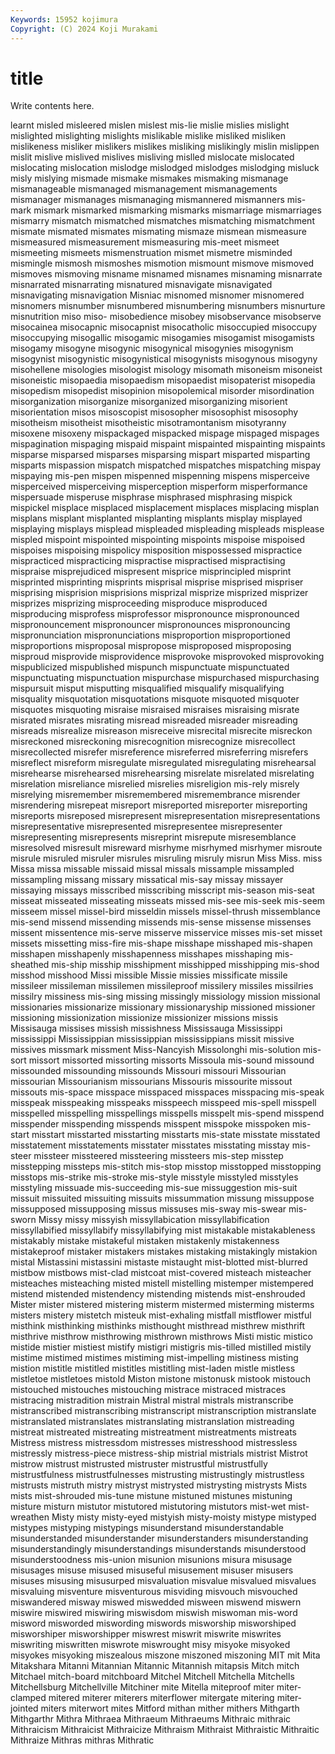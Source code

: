 ```yaml
---
Keywords: 15952 kojimura
Copyright: (C) 2024 Koji Murakami
---
```


# title

Write contents here.



learnt misled
misleered mislen mislest mis-lie mislie mislies mislight mislighted mislighting mislights
mislikable mislike misliked misliken mislikeness misliker mislikers mislikes misliking mislikingly
mislin mislippen mislit mislive mislived mislives misliving mislled mislocate mislocated
mislocating mislocation mislodge mislodged mislodges mislodging misluck misly mislying mismade
mismake mismakes mismaking mismanage mismanageable mismanaged mismanagement mismanagements mismanager mismanages
mismanaging mismannered mismanners mis-mark mismark mismarked mismarking mismarks mismarriage mismarriages
mismarry mismatch mismatched mismatches mismatching mismatchment mismate mismated mismates mismating
mismaze mismean mismeasure mismeasured mismeasurement mismeasuring mis-meet mismeet mismeeting mismeets
mismenstruation mismet mismetre misminded mismingle mismosh mismoshes mismotion mismount mismove
mismoved mismoves mismoving misname misnamed misnames misnaming misnarrate misnarrated misnarrating
misnatured misnavigate misnavigated misnavigating misnavigation Misniac misnomed misnomer misnomered misnomers
misnumber misnumbered misnumbering misnumbers misnurture misnutrition miso miso- misobedience misobey
misobservance misobserve misocainea misocapnic misocapnist misocatholic misoccupied misoccupy misoccupying misogallic
misogamic misogamies misogamist misogamists misogamy misogyne misogynic misogynical misogynies misogynism
misogynist misogynistic misogynistical misogynists misogynous misogyny misohellene misologies misologist misology
misomath misoneism misoneist misoneistic misopaedia misopaedism misopaedist misopaterist misopedia misopedism
misopedist misopinion misopolemical misorder misordination misorganization misorganize misorganized misorganizing misorient
misorientation misos misoscopist misosopher misosophist misosophy misotheism misotheist misotheistic misotramontanism
misotyranny misoxene misoxeny mispackaged mispacked mispage mispaged mispages mispagination mispaging
mispaid mispaint mispainted mispainting mispaints misparse misparsed misparses misparsing mispart
misparted misparting misparts mispassion mispatch mispatched mispatches mispatching mispay mispaying
mis-pen mispen mispenned mispenning mispens misperceive misperceived misperceiving misperception misperform
misperformance mispersuade misperuse misphrase misphrased misphrasing mispick mispickel misplace misplaced
misplacement misplaces misplacing misplan misplans misplant misplanted misplanting misplants misplay
misplayed misplaying misplays misplead mispleaded mispleading mispleads misplease mispled mispoint
mispointed mispointing mispoints mispoise mispoised mispoises mispoising mispolicy misposition mispossessed
mispractice mispracticed mispracticing mispractise mispractised mispractising mispraise misprejudiced mispresent misprice
misprincipled misprint misprinted misprinting misprints misprisal misprise misprised mispriser misprising
misprision misprisions misprizal misprize misprized misprizer misprizes misprizing misproceeding misproduce
misproduced misproducing misprofess misprofessor mispronounce mispronounced mispronouncement mispronouncer mispronounces mispronouncing
mispronunciation mispronunciations misproportion misproportioned misproportions misproposal mispropose misproposed misproposing misproud
misprovide misprovidence misprovoke misprovoked misprovoking mispublicized mispublished mispunch mispunctuate mispunctuated
mispunctuating mispunctuation mispurchase mispurchased mispurchasing mispursuit misput misputting misqualified misqualify
misqualifying misquality misquotation misquotations misquote misquoted misquoter misquotes misquoting misraise
misraised misraises misraising misrate misrated misrates misrating misread misreaded misreader
misreading misreads misrealize misreason misreceive misrecital misrecite misreckon misreckoned misreckoning
misrecognition misrecognize misrecollect misrecollected misrefer misreference misreferred misreferring misrefers misreflect
misreform misregulate misregulated misregulating misrehearsal misrehearse misrehearsed misrehearsing misrelate misrelated
misrelating misrelation misreliance misrelied misrelies misreligion mis-rely misrely misrelying misremember
misremembered misremembrance misrender misrendering misrepeat misreport misreported misreporter misreporting misreports
misreposed misrepresent misrepresentation misrepresentations misrepresentative misrepresented misrepresentee misrepresenter misrepresenting misrepresents
misreprint misrepute misresemblance misresolved misresult misreward misrhyme misrhymed misrhymer misroute
misrule misruled misruler misrules misruling misruly misrun Miss Miss. miss
Missa missa missable missaid missal missals missample missampled missampling missang
missary missatical mis-say missay missayer missaying missays misscribed misscribing misscript
mis-season mis-seat misseat misseated misseating misseats missed mis-see mis-seek mis-seem
misseem missel missel-bird misseldin missels missel-thrush missemblance mis-send missend missending
missends mis-sense missense missenses missent missentence mis-serve misserve misservice misses
mis-set misset missets missetting miss-fire mis-shape misshape misshaped mis-shapen misshapen
misshapenly misshapenness misshapes misshaping mis-sheathed mis-ship misship misshipment misshipped misshipping
mis-shod misshod misshood Missi missible Missie missies missificate missile missileer
missileman missilemen missileproof missilery missiles missilries missilry missiness mis-sing missing
missingly missiology mission missional missionaries missionarize missionary missionaryship missioned missioner
missioning missionization missionize missionizer missions missis Missisauga missises missish missishness
Mississauga Mississippi mississippi Mississippian mississippian mississippians missit missive missives missmark
missment Miss-Nancyish Missolonghi mis-solution mis-sort missort missorted missorting missorts Missoula
mis-sound missound missounded missounding missounds Missouri missouri Missourian missourian Missourianism
missourians Missouris missourite missout missouts mis-space misspace misspaced misspaces misspacing
mis-speak misspeak misspeaking misspeaks misspeech misspeed mis-spell misspell misspelled misspelling
misspellings misspells misspelt mis-spend misspend misspender misspending misspends misspent misspoke
misspoken mis-start misstart misstarted misstarting misstarts mis-state misstate misstated misstatement
misstatements misstater misstates misstating misstay mis-steer missteer missteered missteering missteers
mis-step misstep misstepping missteps mis-stitch mis-stop misstop misstopped misstopping misstops
mis-strike mis-stroke mis-style misstyle misstyled misstyles misstyling missuade mis-succeeding mis-sue
missuggestion mis-suit missuit missuited missuiting missuits missummation missung missuppose missupposed
missupposing missus missuses mis-sway mis-swear mis-sworn Missy missy missyish missyllabication
missyllabification missyllabified missyllabify missyllabifying mist mistakable mistakableness mistakably mistake mistakeful
mistaken mistakenly mistakenness mistakeproof mistaker mistakers mistakes mistaking mistakingly mistakion
mistal Mistassini mistassini mistaste mistaught mist-blotted mist-blurred mistbow mistbows mist-clad
mistcoat mist-covered misteach misteacher misteaches misteaching misted mistell mistelling mistemper
mistempered mistend mistended mistendency mistending mistends mist-enshrouded Mister mister mistered
mistering misterm mistermed misterming misterms misters mistery mistetch misteuk mist-exhaling
mistfall mistflower mistful misthink misthinking misthinks misthought misthread misthrew misthrift
misthrive misthrow misthrowing misthrown misthrows Misti mistic mistico mistide mistier
mistiest mistify mistigri mistigris mis-tilled mistilled mistily mistime mistimed mistimes
mistiming mist-impelling mistiness misting mistion mistitle mistitled mistitles mistitling mist-laden
mistle mistless mistletoe mistletoes mistold Miston mistone mistonusk mistook mistouch
mistouched mistouches mistouching mistrace mistraced mistraces mistracing mistradition mistrain Mistral
mistral mistrals mistranscribe mistranscribed mistranscribing mistranscript mistranscription mistranslate mistranslated mistranslates
mistranslating mistranslation mistreading mistreat mistreated mistreating mistreatment mistreatments mistreats Mistress
mistress mistressdom mistresses mistresshood mistressless mistressly mistress-piece mistress-ship mistrial mistrials
mistrist Mistrot mistrow mistrust mistrusted mistruster mistrustful mistrustfully mistrustfulness mistrustfulnesses
mistrusting mistrustingly mistrustless mistrusts mistruth mistry mistryst mistrysted mistrysting mistrysts
Mists mists mist-shrouded mis-tune mistune mistuned mistunes mistuning misture misturn
mistutor mistutored mistutoring mistutors mist-wet mist-wreathen Misty misty misty-eyed mistyish
misty-moisty mistype mistyped mistypes mistyping mistypings misunderstand misunderstandable misunderstanded misunderstander
misunderstanders misunderstanding misunderstandingly misunderstandings misunderstands misunderstood misunderstoodness mis-union misunion misunions
misura misusage misusages misuse misused misuseful misusement misuser misusers misuses
misusing misusurped misvaluation misvalue misvalued misvalues misvaluing misventure misventurous misviding
misvouch misvouched miswandered misway miswed miswedded misween miswend miswern miswire
miswired miswiring miswisdom miswish miswoman mis-word misword misworded miswording miswords
misworship misworshiped misworshiper misworshipper miswrest miswrit miswrite miswrites miswriting miswritten
miswrote miswrought misy misyoke misyoked misyokes misyoking miszealous miszone miszoned
miszoning MIT mit Mita Mitakshara Mitanni Mitannian Mitannic Mitannish mitapsis
Mitch mitch Mitchael mitch-board mitchboard Mitchel Mitchell Mitchella Mitchells Mitchellsburg
Mitchellville Mitchiner mite Mitella miteproof miter miter-clamped mitered miterer miterers
miterflower mitergate mitering miter-jointed miters miterwort mites Mitford mithan mither
mithers Mithgarth Mithgarthr Mithra Mithraea Mithraeum Mithraeums Mithraic mithraic Mithraicism
Mithraicist Mithraicize Mithraism Mithraist Mithraistic Mithraitic Mithraize Mithras mithras Mithratic

